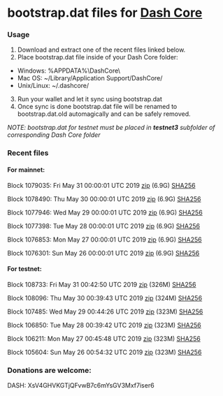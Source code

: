 # bootstrap.dat files for [Dash Core](https://www.dash.org)

### Usage

1. Download and extract one of the recent files linked below.
2. Place bootstrap.dat file inside of your Dash Core folder:
 - Windows: %APPDATA%\DashCore\
 - Mac OS: ~/Library/Application Support/DashCore/
 - Unix/Linux: ~/.dashcore/
3. Run your wallet and let it sync using bootstrap.dat
4. Once sync is done bootstrap.dat file will be renamed to bootstrap.dat.old automagically and can be safely removed.

_NOTE: bootstrap.dat for testnet must be placed in **testnet3** subfolder of corresponding Dash Core folder_

### Recent files

#### For mainnet:

Block 1079035: Fri May 31 00:00:01 UTC 2019 [zip](https://dash-bootstrap.ams3.digitaloceanspaces.com/mainnet/2019-05-31/bootstrap.dat.zip) (6.9G) [SHA256](https://dash-bootstrap.ams3.digitaloceanspaces.com/mainnet/2019-05-31/sha256.txt)

Block 1078490: Thu May 30 00:00:01 UTC 2019 [zip](https://dash-bootstrap.ams3.digitaloceanspaces.com/mainnet/2019-05-30/bootstrap.dat.zip) (6.9G) [SHA256](https://dash-bootstrap.ams3.digitaloceanspaces.com/mainnet/2019-05-30/sha256.txt)

Block 1077946: Wed May 29 00:00:01 UTC 2019 [zip](https://dash-bootstrap.ams3.digitaloceanspaces.com/mainnet/2019-05-29/bootstrap.dat.zip) (6.9G) [SHA256](https://dash-bootstrap.ams3.digitaloceanspaces.com/mainnet/2019-05-29/sha256.txt)

Block 1077398: Tue May 28 00:00:01 UTC 2019 [zip](https://dash-bootstrap.ams3.digitaloceanspaces.com/mainnet/2019-05-28/bootstrap.dat.zip) (6.9G) [SHA256](https://dash-bootstrap.ams3.digitaloceanspaces.com/mainnet/2019-05-28/sha256.txt)

Block 1076853: Mon May 27 00:00:01 UTC 2019 [zip](https://dash-bootstrap.ams3.digitaloceanspaces.com/mainnet/2019-05-27/bootstrap.dat.zip) (6.9G) [SHA256](https://dash-bootstrap.ams3.digitaloceanspaces.com/mainnet/2019-05-27/sha256.txt)

Block 1076301: Sun May 26 00:00:01 UTC 2019 [zip](https://dash-bootstrap.ams3.digitaloceanspaces.com/mainnet/2019-05-26/bootstrap.dat.zip) (6.9G) [SHA256](https://dash-bootstrap.ams3.digitaloceanspaces.com/mainnet/2019-05-26/sha256.txt)


#### For testnet:

Block 108733: Fri May 31 00:42:50 UTC 2019 [zip](https://dash-bootstrap.ams3.digitaloceanspaces.com/testnet/2019-05-31/bootstrap.dat.zip) (326M) [SHA256](https://dash-bootstrap.ams3.digitaloceanspaces.com/testnet/2019-05-31/sha256.txt)

Block 108096: Thu May 30 00:39:43 UTC 2019 [zip](https://dash-bootstrap.ams3.digitaloceanspaces.com/testnet/2019-05-30/bootstrap.dat.zip) (324M) [SHA256](https://dash-bootstrap.ams3.digitaloceanspaces.com/testnet/2019-05-30/sha256.txt)

Block 107485: Wed May 29 00:44:26 UTC 2019 [zip](https://dash-bootstrap.ams3.digitaloceanspaces.com/testnet/2019-05-29/bootstrap.dat.zip) (323M) [SHA256](https://dash-bootstrap.ams3.digitaloceanspaces.com/testnet/2019-05-29/sha256.txt)

Block 106850: Tue May 28 00:39:42 UTC 2019 [zip](https://dash-bootstrap.ams3.digitaloceanspaces.com/testnet/2019-05-28/bootstrap.dat.zip) (323M) [SHA256](https://dash-bootstrap.ams3.digitaloceanspaces.com/testnet/2019-05-28/sha256.txt)

Block 106211: Mon May 27 00:45:48 UTC 2019 [zip](https://dash-bootstrap.ams3.digitaloceanspaces.com/testnet/2019-05-27/bootstrap.dat.zip) (323M) [SHA256](https://dash-bootstrap.ams3.digitaloceanspaces.com/testnet/2019-05-27/sha256.txt)

Block 105604: Sun May 26 00:54:32 UTC 2019 [zip](https://dash-bootstrap.ams3.digitaloceanspaces.com/testnet/2019-05-26/bootstrap.dat.zip) (323M) [SHA256](https://dash-bootstrap.ams3.digitaloceanspaces.com/testnet/2019-05-26/sha256.txt)


### Donations are welcome:

DASH: XsV4GHVKGTjQFvwB7c6mYsGV3Mxf7iser6
